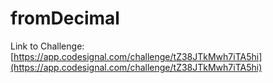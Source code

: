 # fromDecimal

Link to Challenge: [https://app.codesignal.com/challenge/tZ38JTkMwh7iTA5hi](https://app.codesignal.com/challenge/tZ38JTkMwh7iTA5hi)